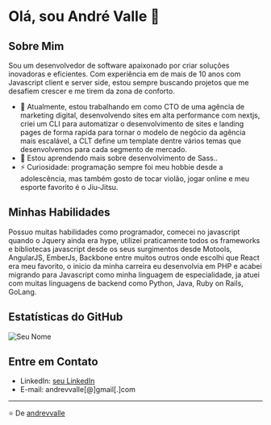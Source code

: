 # Olá, sou André Valle 👋

## Sobre Mim
Sou um desenvolvedor de software apaixonado por criar soluções inovadoras e eficientes. Com experiência em de mais de 10 anos com Javascript client e server side, estou sempre buscando projetos que me desafiem crescer e me tirem da zona de conforto.

- 🔭 Atualmente, estou trabalhando em como CTO de uma agência de marketing digital, desenvolvendo sites em alta performance com nextjs, criei um CLI para automatizar o desenvolvimento de sites e landing pages de forma rapida para tornar o modelo de negócio da agência mais escalável, a CLT define um template dentre vários temas que desenvolvemos para cada segmento de mercado.
- 🌱 Estou aprendendo mais sobre desenvolvimento de Sass..
- ⚡ Curiosidade: programação sempre foi meu hobbie desde a adolescência, mas também gosto de tocar violão, jogar online e meu esporte favorito é o Jiu-Jitsu.

## Minhas Habilidades
Possuo muitas habilidades como programador, comecei no javascript quando o Jquery ainda era hype, utilizei praticamente todos os frameworks e bibliotecas javascript desde os seus surgimentos desde Motools, AngularJS, EmberJs, Backbone entre muitos outros onde escolhi que React era meu favorito, o inicio da minha carreira eu desenvolvia em PHP e acabei migrando para Javascript como minha linguagem de especialidade, ja atuei com muitas linguagens de backend como Python, Java, Ruby on Rails, GoLang.

## Estatísticas do GitHub
![Seu Nome](https://github-readme-stats.vercel.app/api?username=andrevvalle&show_icons=true)

## Entre em Contato
- LinkedIn: [seu LinkedIn](https://www.linkedin.com/in/andrevvalle/)
- E-mail: andrevvalle[@]gmail[.]com

---

⭐️ De [andrevvalle](https://github.com/andrevvalle)
